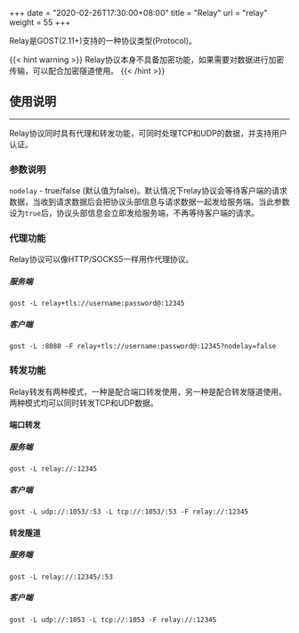 +++
date = "2020-02-26T17:30:00+08:00"
title = "Relay"
url = "relay"
weight = 55
+++

Relay是GOST(2.11+)支持的一种协议类型(Protocol)。

{{< hint warning >}}
Relay协议本身不具备加密功能，如果需要对数据进行加密传输，可以配合加密隧道使用。
{{< /hint >}}

## 使用说明
---

Relay协议同时具有代理和转发功能，可同时处理TCP和UDP的数据，并支持用户认证。

### 参数说明

`nodelay` - true/false (默认值为false)。默认情况下relay协议会等待客户端的请求数据，当收到请求数据后会把协议头部信息与请求数据一起发给服务端。当此参数设为`true`后，协议头部信息会立即发给服务端，不再等待客户端的请求。

### 代理功能

Relay协议可以像HTTP/SOCKS5一样用作代理协议。

##### 服务端

```
gost -L relay+tls://username:password@:12345
```

##### 客户端

```
gost -L :8080 -F relay+tls://username:password@:12345?nodelay=false
```

### 转发功能

Relay转发有两种模式，一种是配合端口转发使用，另一种是配合转发隧道使用。两种模式均可以同时转发TCP和UDP数据。

#### 端口转发

##### 服务端

```
gost -L relay://:12345
```

##### 客户端

```
gost -L udp://:1053/:53 -L tcp://:1053/:53 -F relay://:12345
```

#### 转发隧道

##### 服务端

```
gost -L relay://:12345/:53
```

##### 客户端

```
gost -L udp://:1053 -L tcp://:1053 -F relay://:12345
```

